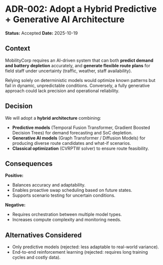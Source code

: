 # ADR-002: Adopt a Hybrid Predictive + Generative AI Architecture

**Status:** Accepted
**Date:** 2025-10-19

## Context
MobilityCorp requires an AI-driven system that can both **predict demand and battery depletion** accurately, and **generate flexible route plans** for field staff under uncertainty (traffic, weather, staff availability).

Relying solely on deterministic models would optimize known patterns but fail in dynamic, unpredictable conditions. Conversely, a fully generative approach could lack precision and operational reliability.

## Decision
We will adopt a **hybrid architecture** combining:
- **Predictive models** (Temporal Fusion Transformer, Gradient Boosted Decision Trees) for demand forecasting and SoC depletion.
- **Generative AI models** (Graph Transformer / Diffusion Models) for producing diverse route candidates and what-if scenarios.
- **Classical optimization** (CVRPTW solver) to ensure route feasibility.

## Consequences
**Positive:**
- Balances accuracy and adaptability.
- Enables proactive swap scheduling based on future states.
- Supports scenario testing for uncertain conditions.

**Negative:**
- Requires orchestration between multiple model types.
- Increases compute complexity and monitoring needs.

## Alternatives Considered
- Only predictive models (rejected: less adaptable to real-world variance).
- End-to-end reinforcement learning (rejected: requires long training cycles and costly data).

